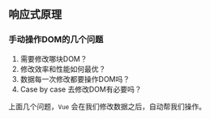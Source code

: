 ## 响应式原理

### 手动操作DOM的几个问题

1. 需要修改哪块DOM？
2. 修改效率和性能如何最优？
3. 数据每一次修改都要操作DOM吗？
4. Case by case 去修改DOM有必要吗？

上面几个问题，`Vue` 会在我们修改数据之后，自动帮我们操作。

